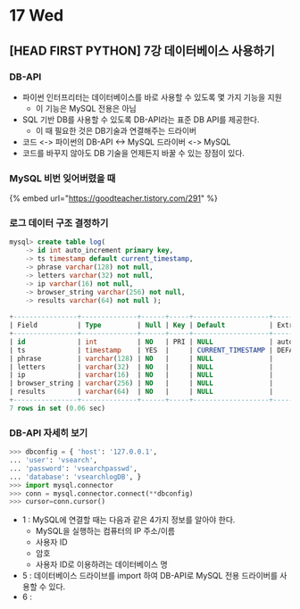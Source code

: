 # 17 Wed

## \[HEAD FIRST PYTHON\] 7강 데이터베이스 사용하기 <a id="sql"></a>

### DB-API

* 파이썬 인터프리터는 데이터베이스를 바로 사용할 수 있도록 몇 가지 기능을 지원
  * 이 기능은 MySQL 전용은 아님
* SQL 기반 DB를 사용할 수 있도록 DB-API라는 표준 DB API를 제공한다.
  * 이 때 필요한 것은 DB기술과 연결해주는 드라이버
* 코드 &lt;-&gt; 파이썬의 DB-API &lt;-&gt; MySQL 드라이버 &lt;-&gt; MySQL
* 코드를 바꾸지 않아도 DB 기술을 언제든지 바꿀 수 있는 장점이 있다.

### MySQL 비번 잊어버렸을 때

{% embed url="https://goodteacher.tistory.com/291" %}

### 로그 데이터 구조 결정하기

```sql
mysql> create table log(
    -> id int auto_increment primary key,
    -> ts timestamp default current_timestamp,
    -> phrase varchar(128) not null,
    -> letters varchar(32) not null,
    -> ip varchar(16) not null,
    -> browser_string varchar(256) not null,
    -> results varchar(64) not null );
    
+----------------+--------------+------+-----+-------------------+-------------------+
| Field          | Type         | Null | Key | Default           | Extra             |
+----------------+--------------+------+-----+-------------------+-------------------+
| id             | int          | NO   | PRI | NULL              | auto_increment    |
| ts             | timestamp    | YES  |     | CURRENT_TIMESTAMP | DEFAULT_GENERATED |
| phrase         | varchar(128) | NO   |     | NULL              |                   |
| letters        | varchar(32)  | NO   |     | NULL              |                   |
| ip             | varchar(16)  | NO   |     | NULL              |                   |
| browser_string | varchar(256) | NO   |     | NULL              |                   |
| results        | varchar(64)  | NO   |     | NULL              |                   |
+----------------+--------------+------+-----+-------------------+-------------------+
7 rows in set (0.06 sec)
```



### DB-API 자세히 보기

```python
>>> dbconfig = { 'host': '127.0.0.1',
... 'user': 'vsearch',
... 'password': 'vsearchpasswd',
... 'database': 'vsearchlogDB', }
>>> import mysql.connector
>>> conn = mysql.connector.connect(**dbconfig)
>>> cursor=conn.cursor()
```

* 1 : MySQL에 연결할 때는 다음과 같은 4가지 정보를 알아야 한다.
  * MySQL을 실행하는 컴퓨터의 IP 주소/이름
  * 사용자 ID
  * 암호
  * 사용자 ID로 이용하려는 데이터베이스 명
* 5 : 데이터베이스 드라이브를 import 하여 DB-API로 MySQL 전용 드라이버를 사용할 수 있다.
* 6 : 

